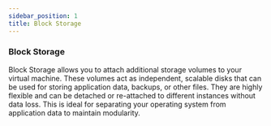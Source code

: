 ```yaml
---
sidebar_position: 1
title: Block Storage
---
```


### **Block Storage**

Block Storage allows you to attach additional storage volumes to your virtual machine. These volumes act as independent, scalable disks that can be used for storing application data, backups, or other files. They are highly flexible and can be detached or re-attached to different instances without data loss. This is ideal for separating your operating system from application data to maintain modularity.
